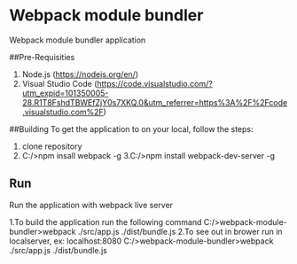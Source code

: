 
# Webpack module bundler
Webpack module bundler application

##Pre-Requisities
1. Node.js (https://nodejs.org/en/)
2. Visual Studio Code (https://code.visualstudio.com/?utm_expid=101350005-28.R1T8FshdTBWEfZjY0s7XKQ.0&utm_referrer=https%3A%2F%2Fcode.visualstudio.com%2F)

##Building
To get the application to on your local, follow the steps:

1. clone repository
2. C:/>npm insall webpack -g
3.C:/>npm install webpack-dev-server -g

## Run
Run the application with webpack live server

1.To build the application run the following command
  C:/>webpack-module-bundler>webpack ./src/app.js ./dist/bundle.js
2.To see out in brower run in localserver, ex: localhost:8080
 C:/>webpack-module-bundler>webpack ./src/app.js ./dist/bundle.js


